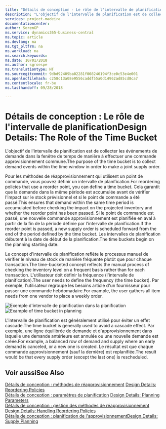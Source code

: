```yaml
---
title: "Détails de conception - Le rôle de l'intervalle de planification | Microsoft Docs"
description: "L'objectif de l'intervalle de planification est de collecter les événements de demande dans la fenêtre de temps de manière à effectuer une commande approvisionnement commune."
services: project-madeira
documentationcenter: 
author: SorenGP
ms.service: dynamics365-business-central
ms.topic: article
ms.devlang: na
ms.tgt_pltfrm: na
ms.workload: na
ms.search.keywords: 
ms.date: 10/01/2018
ms.author: sgroespe
ms.translationtype: HT
ms.sourcegitcommit: 9dbd92409ba02281f008246194f3ce0c53e4e001
ms.openlocfilehash: c258c13a08e9556caddf55a0d14962ad85cd8ca7
ms.contentlocale: fr-be
ms.lasthandoff: 09/28/2018

---
```

# <a name="design-details-the-role-of-the-time-bucket"></a><span data-ttu-id="27da4-103">Détails de conception : Le rôle de l'intervalle de planification</span><span class="sxs-lookup"><span data-stu-id="27da4-103">Design Details: The Role of the Time Bucket</span></span>
<span data-ttu-id="27da4-104">L'objectif de l'intervalle de planification est de collecter les événements de demande dans la fenêtre de temps de manière à effectuer une commande approvisionnement commune.</span><span class="sxs-lookup"><span data-stu-id="27da4-104">The purpose of the time bucket is to collect demand events within the time window in order to make a joint supply order.</span></span>  

 <span data-ttu-id="27da4-105">Pour les méthodes de réapprovisionnement qui utilisent un point de commande, vous pouvez définir un intervalle de planification.</span><span class="sxs-lookup"><span data-stu-id="27da4-105">For reordering policies that use a reorder point, you can define a time bucket.</span></span> <span data-ttu-id="27da4-106">Cela garantit que la demande dans la même période est accumulée avant de vérifier l'impact sur le stock prévisionnel et si le point de commande a été passé.</span><span class="sxs-lookup"><span data-stu-id="27da4-106">This ensures that demand within the same time period is accumulated before checking the impact on the projected inventory and whether the reorder point has been passed.</span></span> <span data-ttu-id="27da4-107">Si le point de commande est passé, une nouvelle commande approvisionnement est planifiée en aval à partir de la fin de la période définie par l'intervalle de planification.</span><span class="sxs-lookup"><span data-stu-id="27da4-107">If the reorder point is passed, a new supply order is scheduled forward from the end of the period defined by the time bucket.</span></span> <span data-ttu-id="27da4-108">Les intervalles de planification débutent à la date de début de la planification.</span><span class="sxs-lookup"><span data-stu-id="27da4-108">The time buckets begin on the planning starting date.</span></span>  

 <span data-ttu-id="27da4-109">Le concept d'intervalle de planification reflète le processus manuel de vérifier le niveau de stock de manière fréquente plutôt que pour chaque transaction.</span><span class="sxs-lookup"><span data-stu-id="27da4-109">The time-bucketed concept reflects the manual process of checking the inventory level on a frequent basis rather than for each transaction.</span></span> <span data-ttu-id="27da4-110">L'utilisateur doit définir la fréquence (l'intervalle de planification).</span><span class="sxs-lookup"><span data-stu-id="27da4-110">The user needs to define the frequency (the time bucket).</span></span> <span data-ttu-id="27da4-111">Par exemple, l'utilisateur regroupe les besoins article d'un fournisseur pour passer une commande hebdomadaire.</span><span class="sxs-lookup"><span data-stu-id="27da4-111">For example, the user gathers all item needs from one vendor to place a weekly order.</span></span>  

 <span data-ttu-id="27da4-112">![Exemple d'intervalle de planification dans la planification](media/nav_app_supply_planning_2_reorder_cycle.png "Exemple d'intervalle de planification dans la planification")</span><span class="sxs-lookup"><span data-stu-id="27da4-112">![Example of time bucket in planning](media/nav_app_supply_planning_2_reorder_cycle.png "Example of time bucket in planning")</span></span>  

 <span data-ttu-id="27da4-113">L'intervalle de planification est généralement utilisé pour éviter un effet cascade.</span><span class="sxs-lookup"><span data-stu-id="27da4-113">The time bucket is generally used to avoid a cascade effect.</span></span> <span data-ttu-id="27da4-114">Par exemple, une ligne équilibrée de demande et d'approvisionnement dans laquelle une demande antérieure est annulée ou une nouvelle demande est créée.</span><span class="sxs-lookup"><span data-stu-id="27da4-114">For example, a balanced row of demand and supply where an early demand is canceled, or a new one is created.</span></span> <span data-ttu-id="27da4-115">Le résultat est que chaque commande approvisionnement (sauf la dernière) est replanifiée.</span><span class="sxs-lookup"><span data-stu-id="27da4-115">The result would be that every supply order (except the last one) is rescheduled.</span></span>  

## <a name="see-also"></a><span data-ttu-id="27da4-116">Voir aussi</span><span class="sxs-lookup"><span data-stu-id="27da4-116">See Also</span></span>  
 <span data-ttu-id="27da4-117">[Détails de conception : méthodes de réapprovisionnement](design-details-reordering-policies.md) </span><span class="sxs-lookup"><span data-stu-id="27da4-117">[Design Details: Reordering Policies](design-details-reordering-policies.md) </span></span>  
 <span data-ttu-id="27da4-118">[Détails de conception : paramètres de planification](design-details-planning-parameters.md) </span><span class="sxs-lookup"><span data-stu-id="27da4-118">[Design Details: Planning Parameters](design-details-planning-parameters.md) </span></span>  
 <span data-ttu-id="27da4-119">[Détails de conception : gestion des méthodes de réapprovisionnement](design-details-handling-reordering-policies.md) </span><span class="sxs-lookup"><span data-stu-id="27da4-119">[Design Details: Handling Reordering Policies](design-details-handling-reordering-policies.md) </span></span>  
 [<span data-ttu-id="27da4-120">Détails de conception : planification de l'approvisionnement</span><span class="sxs-lookup"><span data-stu-id="27da4-120">Design Details: Supply Planning</span></span>](design-details-supply-planning.md)

